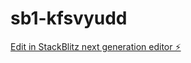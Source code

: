 # sb1-kfsvyudd

[Edit in StackBlitz next generation editor ⚡️](https://stackblitz.com/~/github.com/jigarvyasidea/sb1-kfsvyudd)